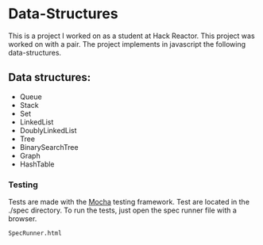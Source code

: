 Data-Structures
==============

This is a project I worked on as a student at Hack Reactor. This project was worked on with a pair. The project implements in javascript the following data-structures.

## Data structures:

- Queue
- Stack
- Set
- LinkedList
- DoublyLinkedList
- Tree
- BinarySearchTree
- Graph
- HashTable

### Testing

Tests are made with the [Mocha](https://github.com/mochajs/mocha) testing framework.
Test are located in the ./spec directory. To run the tests, just open the spec runner file with a browser.

```
SpecRunner.html
```
